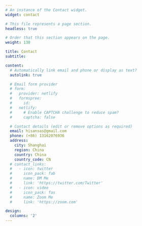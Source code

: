 ```yaml
---
# An instance of the Contact widget.
widget: contact

# This file represents a page section.
headless: true

# Order that this section appears on the page.
weight: 130

title: Contact
subtitle:

content:
  # Automatically link email and phone or display as text?
  autolink: true

  # Email form provider
  # form:
  #   provider: netlify
  #   formspree:
  #     id:
  #   netlify:
  #     # Enable CAPTCHA challenge to reduce spam?
  #     captcha: false

  # Contact details (edit or remove options as required)
  email: hisansas@gmail.com
  phone: (+86) 13162076936
  address:
    city: Shanghai
    region: China
    country: China
    country_code: CN
  # contact_links:
  #   - icon: twitter
  #     icon_pack: fab
  #     name: DM Me
  #     link: 'https://twitter.com/Twitter'
  #   - icon: video
  #     icon_pack: fas
  #     name: Zoom Me
  #     link: 'https://zoom.com'

design:
  columns: '2'
---
```

